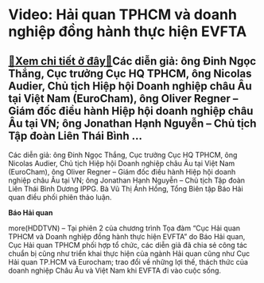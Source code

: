 Video: Hải quan TPHCM và doanh nghiệp đồng hành thực hiện EVFTA
===============================================================

[:gift:Xem chi tiết ở đây:gift:](https://hddtvn.com/video-hai-quan-tphcm-va-doanh-nghiep-dong-hanh-thuc-hien-evfta/)Các diễn giả: ông Đinh Ngọc Thắng, Cục trưởng Cục HQ TPHCM, ông Nicolas Audier, Chủ tịch Hiệp hội Doanh nghiệp châu Âu tại Việt Nam (EuroCham), ông Oliver Regner – Giám đốc điều hành Hiệp hội doanh nghiệp châu Âu tại VN; ông Jonathan Hạnh Nguyễn – Chủ tịch Tập đoàn Liên Thái Bình …
------------------------------------------------------------------------------------------------------------------------------------------------------------------------------------------------------------------------------------------------------------------------------------------


Các diễn giả: ông Đinh Ngọc Thắng, Cục trưởng Cục HQ TPHCM, ông Nicolas Audier, Chủ tịch Hiệp hội Doanh nghiệp châu Âu tại Việt Nam (EuroCham), ông Oliver Regner – Giám đốc điều hành Hiệp hội doanh nghiệp châu Âu tại VN; ông Jonathan Hạnh Nguyễn – Chủ tịch Tập đoàn Liên Thái Bình Dương IPPG. Bà Vũ Thị Ánh Hồng, Tổng Biên tập Báo Hải quan điều phối phiên thảo luận.





**Báo Hải quan**



more(HDDTVN) – Tại phiên 2 của chương trình Tọa đàm “Cục Hải quan TPHCM và Doanh nghiệp đồng hành thực hiện EVFTA” do Báo Hải quan, Cục Hải quan TPHCM phối hợp tổ chức, các diễn giả đã chia sẻ công tác chuẩn bị cũng như triển khai thực hiện của ngành Hải quan cũng như Cục Hải quan TP.HCM và Eurocham; trao đổi về những lợi thế, thách thức của doanh nghiệp Châu Âu và Việt Nam khi EVFTA đi vào cuộc sống.

